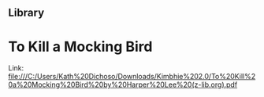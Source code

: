 ## Library
# To Kill a Mocking Bird
Link: <file:///C:/Users/Kath%20Dichoso/Downloads/Kimbhie%202.0/To%20Kill%20a%20Mocking%20Bird%20by%20Harper%20Lee%20(z-lib.org).pdf>
